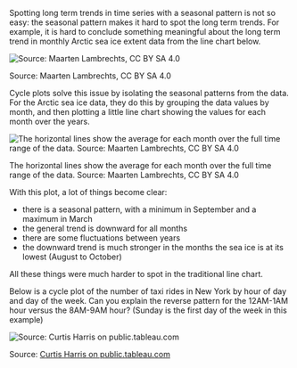 Spotting long term trends in time series with a seasonal pattern is not so easy: the seasonal pattern makes it hard to spot the long term trends. For example, it is hard to conclude something meaningful about the long term trend in monthly Arctic sea ice extent data from the line chart below.

![Source: Maarten Lambrechts, CC BY SA 4.0](Visualising%20time%20series%20241d2bc1ddf14663bae604098441f388/sea-ice-line-chart-monthly.png)

Source: Maarten Lambrechts, CC BY SA 4.0

Cycle plots solve this issue by isolating the seasonal patterns from the data. For the Arctic sea ice data, they do this by grouping the data values by month, and then plotting a little line chart showing the values for each month over the years.

![The horizontal lines show the average for each month over the full time range of the data. Source: Maarten Lambrechts, CC BY SA 4.0](Visualising%20time%20series%20241d2bc1ddf14663bae604098441f388/sea-ice-cycle-plot.png)

The horizontal lines show the average for each month over the full time range of the data. Source: Maarten Lambrechts, CC BY SA 4.0

With this plot, a lot of things become clear:

- there is a seasonal pattern, with a minimum in September and a maximum in March
- the general trend is downward for all months
- there are some fluctuations between years
- the downward trend is much stronger in the months the sea ice is at its lowest (August to October)

All these things were much harder to spot in the traditional line chart.

Below is a cycle plot of the number of taxi rides in New York by hour of day and day of the week. Can you explain the reverse pattern for the 12AM-1AM hour versus the 8AM-9AM hour? (Sunday is the first day of the week in this example)

![Source: [Curtis Harris on public.tableau.com](https://public.tableau.com/app/profile/curtis.harris/viz/TheSlowDeclineoftheNewYorkCityYellowTaxi/IVHAR) ](Visualising%20time%20series%20241d2bc1ddf14663bae604098441f388/weekly-cycle-plot-taxis-ny.png)

Source: [Curtis Harris on public.tableau.com](https://public.tableau.com/app/profile/curtis.harris/viz/TheSlowDeclineoftheNewYorkCityYellowTaxi/IVHAR) 